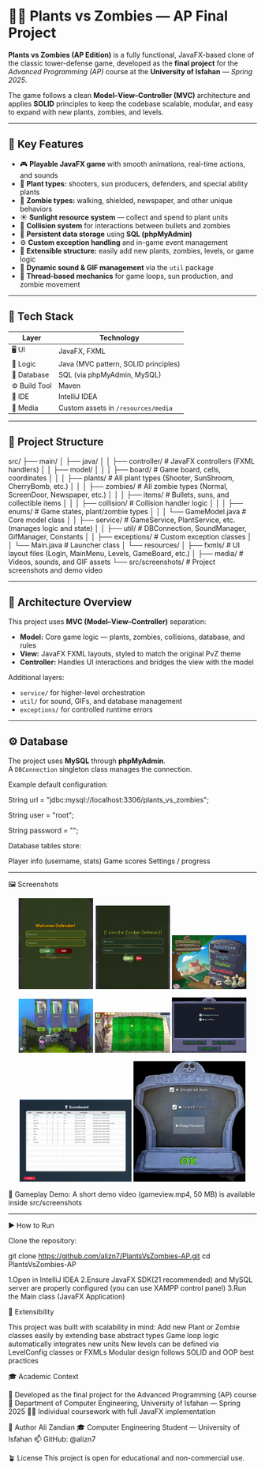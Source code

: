 # 🧟‍♂️ Plants vs Zombies — AP Final Project

**Plants vs Zombies (AP Edition)** is a fully functional, JavaFX-based clone of the classic tower-defense game, developed as the **final project** for the *Advanced Programming (AP)* course at the **University of Isfahan** — *Spring 2025*.  

The game follows a clean **Model–View–Controller (MVC)** architecture and applies **SOLID** principles to keep the codebase scalable, modular, and easy to expand with new plants, zombies, and levels.

---

## 🚀 Key Features
- 🎮 **Playable JavaFX game** with smooth animations, real-time actions, and sounds  
- 🌻 **Plant types:** shooters, sun producers, defenders, and special ability plants  
- 🧟 **Zombie types:** walking, shielded, newspaper, and other unique behaviors  
- ☀️ **Sunlight resource system** — collect and spend to plant units  
- 🧠 **Collision system** for interactions between bullets and zombies  
- 💾 **Persistent data storage** using **SQL (phpMyAdmin)**  
- ⚙️ **Custom exception handling** and in-game event management  
- 🧩 **Extensible structure:** easily add new plants, zombies, levels, or game logic  
- 🎵 **Dynamic sound & GIF management** via the `util` package  
- 🧰 **Thread-based mechanics** for game loops, sun production, and zombie movement  

---

## 🧩 Tech Stack
| Layer | Technology |
|-------|-------------|
| 🖥️ UI | JavaFX, FXML |
| 🧠 Logic | Java (MVC pattern, SOLID principles) |
| 💾 Database | SQL (via phpMyAdmin, MySQL) |
| ⚙️ Build Tool | Maven |
| 🧰 IDE | IntelliJ IDEA |
| 🎵 Media | Custom assets in `/resources/media` |

---

## 📂 Project Structure
src/
├── main/
│ ├── java/
│ │ ├── controller/ # JavaFX controllers (FXML handlers)
│ │ ├── model/
│ │ │ ├── board/ # Game board, cells, coordinates
│ │ │ ├── plants/ # All plant types (Shooter, SunShroom, CherryBomb, etc.)
│ │ │ ├── zombies/ # All zombie types (Normal, ScreenDoor, Newspaper, etc.)
│ │ │ ├── items/ # Bullets, suns, and collectible items
│ │ │ ├── collision/ # Collision handler logic
│ │ │ ├── enums/ # Game states, plant/zombie types
│ │ │ └── GameModel.java # Core model class
│ │ ├── service/ # GameService, PlantService, etc. (manages logic and state)
│ │ ├── util/ # DBConnection, SoundManager, GifManager, Constants
│ │ ├── exceptions/ # Custom exception classes
│ │ └── Main.java # Launcher class
│ └── resources/
│ ├── fxmls/ # UI layout files (Login, MainMenu, Levels, GameBoard, etc.)
│ ├── media/ # Videos, sounds, and GIF assets
└── src/screenshots/ # Project screenshots and demo video




---


## 🧠 Architecture Overview
This project uses **MVC (Model–View–Controller)** separation:

- **Model:** Core game logic — plants, zombies, collisions, database, and rules  
- **View:** JavaFX FXML layouts, styled to match the original PvZ theme  
- **Controller:** Handles UI interactions and bridges the view with the model  

Additional layers:
- `service/` for higher-level orchestration  
- `util/` for sound, GIFs, and database management  
- `exceptions/` for controlled runtime errors  

---

## ⚙️ Database
The project uses **MySQL** through **phpMyAdmin**.  
A `DBConnection` singleton class manages the connection.

Example default configuration:

String url = "jdbc:mysql://localhost:3306/plants_vs_zombies";

String user = "root";

String password = "";



Database tables store:

Player info (username, stats)
Game scores
Settings / progress


---

🖼️ Screenshots
<p align="center"> <img src="src/screenshots/login.png" width="30%" alt="Login Screen"/> <img src="src/screenshots/register.png" width="30%" alt="Register Screen"/> <img src="src/screenshots/home.png" width="30%" alt="Home Menu"/> </p> <p align="center"> <img src="src/screenshots/levels.png" width="30%" alt="Levels Menu"/> <img src="src/screenshots/board.png" width="30%" alt="Game Board"/> <img src="src/screenshots/gameSetting.png" width="30%" alt="Game Settings"/> </p> <p align="center"> <img src="src/screenshots/scoreboard.png" width="45%" alt="Scoreboard"/> <img src="src/screenshots/setting.png" width="45%" alt="General Settings"/> </p>


🎥 Gameplay Demo:
A short demo video (gameview.mp4, 50 MB) is available inside
src/screenshots

---
 ▶️ How to Run

Clone the repository:

git clone https://github.com/alizn7/PlantsVsZombies-AP.git
cd PlantsVsZombies-AP


1.Open in IntelliJ IDEA
2.Ensure JavaFX SDK(21 recommended) and MySQL server are properly configured (you can use XAMPP control panel)
3.Run the Main class (JavaFX Application)




🧩 Extensibility

This project was built with scalability in mind:
Add new Plant or Zombie classes easily by extending base abstract types
Game loop logic automatically integrates new units
New levels can be defined via LevelConfig classes or FXMLs
Modular design follows SOLID and OOP best practices


🎓 Academic Context

📘 Developed as the final project for the Advanced Programming (AP) course
🏫 Department of Computer Engineering, University of Isfahan — Spring 2025
👨‍💻 Individual coursework with full JavaFX implementation



💬 Author
Ali Zandian
🎓 Computer Engineering Student — University of Isfahan
📫 GitHub: @alizn7



🪴 License
This project is open for educational and non-commercial use.


